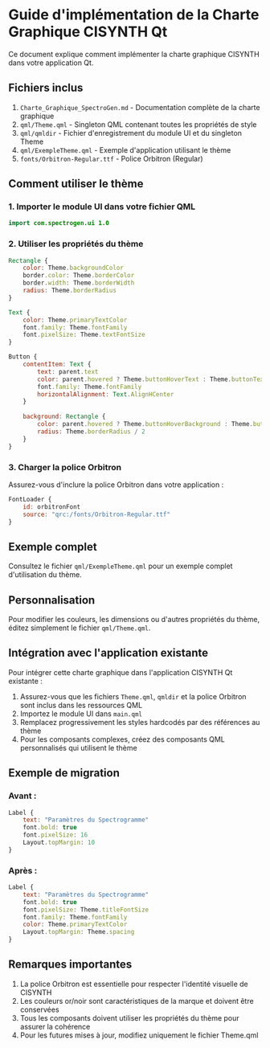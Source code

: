 # Guide d'implémentation de la Charte Graphique CISYNTH Qt

Ce document explique comment implémenter la charte graphique CISYNTH dans votre application Qt.

## Fichiers inclus

1. `Charte_Graphique_SpectroGen.md` - Documentation complète de la charte graphique
2. `qml/Theme.qml` - Singleton QML contenant toutes les propriétés de style
3. `qml/qmldir` - Fichier d'enregistrement du module UI et du singleton Theme
4. `qml/ExempleTheme.qml` - Exemple d'application utilisant le thème
5. `fonts/Orbitron-Regular.ttf` - Police Orbitron (Regular)

## Comment utiliser le thème

### 1. Importer le module UI dans votre fichier QML

```qml
import com.spectrogen.ui 1.0
```

### 2. Utiliser les propriétés du thème

```qml
Rectangle {
    color: Theme.backgroundColor
    border.color: Theme.borderColor
    border.width: Theme.borderWidth
    radius: Theme.borderRadius
}

Text {
    color: Theme.primaryTextColor
    font.family: Theme.fontFamily
    font.pixelSize: Theme.textFontSize
}

Button {
    contentItem: Text {
        text: parent.text
        color: parent.hovered ? Theme.buttonHoverText : Theme.buttonText
        font.family: Theme.fontFamily
        horizontalAlignment: Text.AlignHCenter
    }
    
    background: Rectangle {
        color: parent.hovered ? Theme.buttonHoverBackground : Theme.buttonBackground
        radius: Theme.borderRadius / 2
    }
}
```

### 3. Charger la police Orbitron

Assurez-vous d'inclure la police Orbitron dans votre application :

```qml
FontLoader {
    id: orbitronFont
    source: "qrc:/fonts/Orbitron-Regular.ttf"
}
```

## Exemple complet

Consultez le fichier `qml/ExempleTheme.qml` pour un exemple complet d'utilisation du thème.

## Personnalisation

Pour modifier les couleurs, les dimensions ou d'autres propriétés du thème, éditez simplement le fichier `qml/Theme.qml`.

## Intégration avec l'application existante

Pour intégrer cette charte graphique dans l'application CISYNTH Qt existante :

1. Assurez-vous que les fichiers `Theme.qml`, `qmldir` et la police Orbitron sont inclus dans les ressources QML
2. Importez le module UI dans `main.qml`
3. Remplacez progressivement les styles hardcodés par des références au thème
4. Pour les composants complexes, créez des composants QML personnalisés qui utilisent le thème

## Exemple de migration

### Avant :

```qml
Label {
    text: "Paramètres du Spectrogramme"
    font.bold: true
    font.pixelSize: 16
    Layout.topMargin: 10
}
```

### Après :

```qml
Label {
    text: "Paramètres du Spectrogramme"
    font.bold: true
    font.pixelSize: Theme.titleFontSize
    font.family: Theme.fontFamily
    color: Theme.primaryTextColor
    Layout.topMargin: Theme.spacing
}
```

## Remarques importantes

1. La police Orbitron est essentielle pour respecter l'identité visuelle de CISYNTH
2. Les couleurs or/noir sont caractéristiques de la marque et doivent être conservées
3. Tous les composants doivent utiliser les propriétés du thème pour assurer la cohérence
4. Pour les futures mises à jour, modifiez uniquement le fichier Theme.qml
